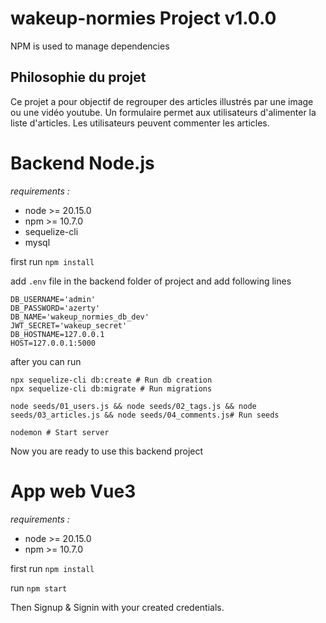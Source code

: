 # wakeup-normies Project v1.0.0
NPM is used to manage dependencies

## Philosophie du projet
Ce projet a pour objectif de regrouper des articles illustrés par une image ou une vidéo youtube.
Un formulaire permet aux utilisateurs d'alimenter la liste d'articles.
Les utilisateurs peuvent commenter les articles.

# Backend Node.js
*requirements :*
- node >= 20.15.0
- npm >= 10.7.0
- sequelize-cli
- mysql

first run `npm install`

add `.env` file in the backend folder of project and add following lines
```text
DB_USERNAME='admin'
DB_PASSWORD='azerty'
DB_NAME='wakeup_normies_db_dev'
JWT_SECRET='wakeup_secret'
DB_HOSTNAME=127.0.0.1
HOST=127.0.0.1:5000
```
after you can run
```shell
npx sequelize-cli db:create # Run db creation
npx sequelize-cli db:migrate # Run migrations

node seeds/01_users.js && node seeds/02_tags.js && node seeds/03_articles.js && node seeds/04_comments.js# Run seeds

nodemon # Start server
```
Now you are ready to use this backend project

# App web Vue3
*requirements :*
- node >= 20.15.0
- npm >= 10.7.0

first run `npm install`

run `npm start`

Then Signup & Signin with your created credentials.
